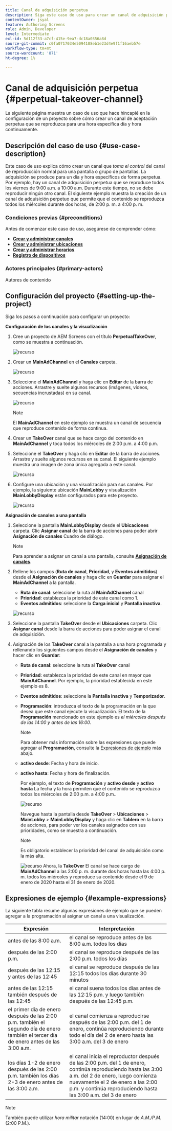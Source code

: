 ```yaml
---
title: Canal de adquisición perpetua
description: Siga este caso de uso para crear un canal de adquisición perpetua.
contentOwner: jsyal
feature: Authoring Screens
role: Admin, Developer
level: Intermediate
exl-id: 5d112f33-a7cf-415e-9ea7-dc18a0356a8d
source-git-commit: c0fa0717034e5094108eb1e23d4e9f1f16aeb57e
workflow-type: tm+mt
source-wordcount: '871'
ht-degree: 1%

---
```


# Canal de adquisición perpetua {#perpetual-takeover-channel}

La siguiente página muestra un caso de uso que hace hincapié en la configuración de un proyecto sobre cómo crear un canal de aceptación perpetua que se reproduzca para una hora específica día y hora continuamente.

## Descripción del caso de uso {#use-case-description}

Este caso de uso explica cómo crear un canal que *toma el control* del canal de reproducción normal para una pantalla o grupo de pantallas. La adquisición se produce para un día y hora específicos de forma perpetua.
Por ejemplo, hay un canal de adquisición perpetua que se reproduce todos los viernes de 9:00 a.m. a 10:00 a.m. Durante este tiempo, no se debe reproducir ningún otro canal. El siguiente ejemplo muestra la creación de un canal de adquisición perpetuo que permite que el contenido se reproduzca todos los miércoles durante dos horas, de 2:00 p. m. a 4:00 p. m.

### Condiciones previas {#preconditions}

Antes de comenzar este caso de uso, asegúrese de comprender cómo:

* **[Crear y administrar canales](managing-channels.md)**
* **[Crear y administrar ubicaciones](managing-locations.md)**
* **[Crear y administrar horarios](managing-schedules.md)**
* **[Registro de dispositivos](device-registration.md)**

### Actores principales {#primary-actors}

Autores de contenido

## Configuración del proyecto {#setting-up-the-project}

Siga los pasos a continuación para configurar un proyecto:

**Configuración de los canales y la visualización**

1. Cree un proyecto de AEM Screens con el título **PerpetualTakeOver**, como se muestra a continuación.

   ![recurso](assets/p_usecase1.png)

1. Crear un **MainAdChannel** en el **Canales** carpeta.

   ![recurso](assets/p_usecase2.png)

1. Seleccione el **MainAdChannel** y haga clic en **Editar** de la barra de acciones. Arrastre y suelte algunos recursos (imágenes, vídeos, secuencias incrustadas) en su canal.

   ![recurso](assets/p_usecase3.png)


   >[!NOTE]
   >El **MainAdChannel** en este ejemplo se muestra un canal de secuencia que reproduce contenido de forma continua.

1. Crear un **TakeOver** canal que se hace cargo del contenido en **MainAdChannel** y toca todos los miércoles de 2:00 p.m. a 4:00 p.m.

1. Seleccione el **TakeOver** y haga clic en **Editar** de la barra de acciones. Arrastre y suelte algunos recursos en su canal. El siguiente ejemplo muestra una imagen de zona única agregada a este canal.

   ![recurso](assets/p_usecase4.png)

1. Configure una ubicación y una visualización para sus canales. Por ejemplo, la siguiente ubicación **MainLobby** y visualización **MainLobbyDisplay** están configurados para este proyecto.

   ![recurso](assets/p_usecase5.png)

**Asignación de canales a una pantalla**

1. Seleccione la pantalla **MainLobbyDisplay** desde el **Ubicaciones** carpeta. Clic **Asignar canal** de la barra de acciones para poder abrir **Asignación de canales** Cuadro de diálogo.

   >[!NOTE]
   >Para aprender a asignar un canal a una pantalla, consulte **[Asignación de canales](channel-assignment.md)**.

1. Rellene los campos (**Ruta de canal**, **Prioridad**, y **Eventos admitidos**) desde el **Asignación de canales** y haga clic en **Guardar** para asignar el **MainAdChannel** a la pantalla.

   * **Ruta de canal**: seleccione la ruta al **MainAdChannel** canal
   * **Prioridad**: establezca la prioridad de este canal como 1.
   * **Eventos admitidos**: seleccione la **Carga inicial** y **Pantalla inactiva**.

   ![recurso](assets/p_usecase6.png)

1. Seleccione la pantalla **TakeOver** desde el **Ubicaciones** carpeta. Clic **Asignar canal** desde la barra de acciones para poder asignar el canal de adquisición.

1. Asignación de los **TakeOver** canal a la pantalla a una hora programada y rellenando los siguientes campos desde el **Asignación de canales** y hacer clic en **Guardar**:

   * **Ruta de canal**: seleccione la ruta al **TakeOver** canal
   * **Prioridad**: establezca la prioridad de este canal en mayor que **MainAdChannel**. Por ejemplo, la prioridad establecida en este ejemplo es 8.
   * **Eventos admitidos**: seleccione la **Pantalla inactiva** y **Temporizador**.
   * **Programación**: introduzca el texto de la programación en la que desea que este canal ejecute la visualización. El texto de la **Programación** mencionado en este ejemplo es *el miércoles después de las 14:00 y antes de las 16:00*.

     >[!NOTE]
     >Para obtener más información sobre las expresiones que puede agregar al **Programación**, consulte la [Expresiones de ejemplo](#example-expressions) más abajo.
   * **activo desde**: Fecha y hora de inicio.
   * **activo hasta**: Fecha y hora de finalización.

     Por ejemplo, el texto de **Programación** y **activo desde** y **activo hasta** La fecha y la hora permiten que el contenido se reproduzca todos los miércoles de 2:00 p.m. a 4:00 p.m..


     ![recurso](assets/p_usecase7.png)

     Navegue hasta la pantalla desde **TakeOver** > **Ubicaciones** > **MainLobby** > **MainLobbyDisplay** y haga clic en **Tablero** en la barra de acciones, para poder ver los canales asignados con sus prioridades, como se muestra a continuación.

     >[!NOTE]
     >Es obligatorio establecer la prioridad del canal de adquisición como la más alta.

     ![recurso](assets/p_usecase8.png)
Ahora, la **TakeOver** El canal se hace cargo de **MainAdChannel** a las 2:00 p. m. durante dos horas hasta las 4:00 p. m. todos los miércoles y reproduce su contenido desde el 9 de enero de 2020 hasta el 31 de enero de 2020.

## Expresiones de ejemplo {#example-expressions}

La siguiente tabla resume algunas expresiones de ejemplo que se pueden agregar a la programación al asignar un canal a una visualización.

| **Expresión** | **Interpretación** |
|---|---|
| antes de las 8:00 a.m. | el canal se reproduce antes de las 8:00 a.m. todos los días |
| después de las 2:00 p.m. | el canal se reproduce después de las 2:00 p.m. todos los días |
| después de las 12:15 y antes de las 12:45 | el canal se reproduce después de las 12:15 todos los días durante 30 minutos |
| antes de las 12:15 también después de las 12:45 | el canal suena todos los días antes de las 12:15 p.m. y luego también después de las 12:45 p.m. |
| el primer día de enero después de las 2:00 p.m. también el segundo día de enero también el tercer día de enero antes de las 3:00 a.m. | el canal comienza a reproducirse después de las 2:00 p.m. del 1 de enero, continúa reproduciendo durante todo el día del 2 de enero hasta las 3:00 a.m. del 3 de enero |
| los días 1-2 de enero después de las 2:00 p.m. también los días 2-3 de enero antes de las 3:00 a.m. | el canal inicia el reproductor después de las 2:00 p.m. del 1 de enero, continúa reproduciendo hasta las 3:00 a.m. del 2 de enero, luego comienza nuevamente el 2 de enero a las 2:00 p.m. y continúa reproduciendo hasta las 3:00 a.m. del 3 de enero |

>[!NOTE]
>
>También puede utilizar _hora militar_ notación (14:00) en lugar de *A.M./P.M.* (2:00 P.M.).
